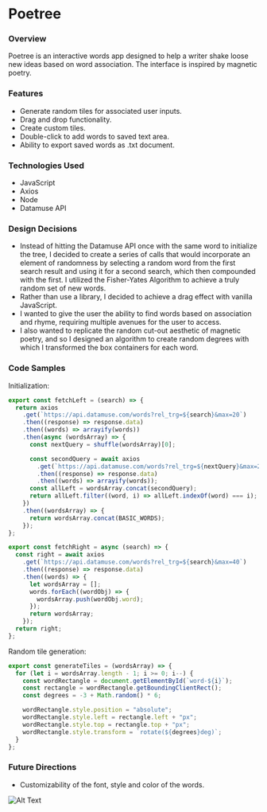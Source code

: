 # Poetree
### Overview
Poetree is an interactive words app designed to help a writer shake loose new ideas based on word association. The interface is inspired by magnetic poetry. 

### Features
* Generate random tiles for associated user inputs.
* Drag and drop functionality.
* Create custom tiles.
* Double-click to add words to saved text area.
* Ability to export saved words as .txt document.

### Technologies Used
* JavaScript
* Axios
* Node
* Datamuse API

### Design Decisions
* Instead of hitting the Datamuse API once with the same word to initialize the tree, I decided to create a series of calls that would incorporate an element of randomness by selecting a random word from the first search result and using it for a second search, which then compounded with the first. I utilized the Fisher-Yates Algorithm to achieve a truly random set of new words.
* Rather than use a library, I decided to achieve a drag effect with vanilla JavaScript.
* I wanted to give the user the ability to find words based on association and rhyme, requiring multiple avenues for the user to access.
* I also wanted to replicate the random cut-out aesthetic of magnetic poetry, and so I designed an algorithm to create random degrees with which I transformed the box containers for each word.

### Code Samples
Initialization:
```javascript
export const fetchLeft = (search) => {
  return axios
    .get(`https://api.datamuse.com/words?rel_trg=${search}&max=20`)
    .then((response) => response.data)
    .then((words) => arrayify(words))
    .then(async (wordsArray) => {
      const nextQuery = shuffle(wordsArray)[0];

      const secondQuery = await axios
        .get(`https://api.datamuse.com/words?rel_trg=${nextQuery}&max=20`)
        .then((response) => response.data)
        .then((words) => arrayify(words));
      const allLeft = wordsArray.concat(secondQuery);
      return allLeft.filter((word, i) => allLeft.indexOf(word) === i);
    })
    .then((wordsArray) => {
      return wordsArray.concat(BASIC_WORDS);
    });
};

export const fetchRight = async (search) => {
  const right = await axios
    .get(`https://api.datamuse.com/words?rel_trg=${search}&max=40`)
    .then((response) => response.data)
    .then((words) => {
      let wordsArray = [];
      words.forEach((wordObj) => {
        wordsArray.push(wordObj.word);
      });
      return wordsArray;
    });
  return right;
};
```

Random tile generation:
```javascript
export const generateTiles = (wordsArray) => {
  for (let i = wordsArray.length - 1; i >= 0; i--) {
    const wordRectangle = document.getElementById(`word-${i}`);
    const rectangle = wordRectangle.getBoundingClientRect();
    const degrees = -3 + Math.random() * 6;

    wordRectangle.style.position = "absolute";
    wordRectangle.style.left = rectangle.left + "px";
    wordRectangle.style.top = rectangle.top + "px";
    wordRectangle.style.transform = `rotate(${degrees}deg)`;
  }
};
```

### Future Directions
* Customizability of the font, style and color of the words.

![Alt Text](https://github.com/jacobprall/Poetree/blob/master/Sep-13-2020%2017-59-42.gif)
